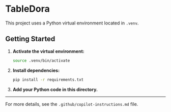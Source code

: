 # TableDora

This project uses a Python virtual environment located in `.venv`.

## Getting Started

1. **Activate the virtual environment:**
   
   ```zsh
   source .venv/bin/activate
   ```

2. **Install dependencies:**
   
   ```zsh
   pip install -r requirements.txt
   ```

3. **Add your Python code in this directory.**

---

For more details, see the `.github/copilot-instructions.md` file.
